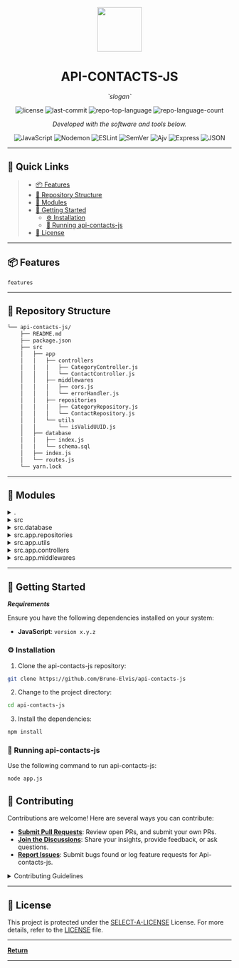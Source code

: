 <p align="center">
  <img src="https://img.icons8.com/external-tal-revivo-regular-tal-revivo/96/external-readme-is-a-easy-to-build-a-developer-hub-that-adapts-to-the-user-logo-regular-tal-revivo.png" width="100" />
</p>
<p align="center">
    <h1 align="center">API-CONTACTS-JS</h1>
</p>
<p align="center">
    <em> `slogan`</em>
</p>
<p align="center">
	<img src="https://img.shields.io/github/license/Bruno-Elvis/api-contacts-js?style=flat&color=0080ff" alt="license">
	<img src="https://img.shields.io/github/last-commit/Bruno-Elvis/api-contacts-js?style=flat&logo=git&logoColor=white&color=0080ff" alt="last-commit">
	<img src="https://img.shields.io/github/languages/top/Bruno-Elvis/api-contacts-js?style=flat&color=0080ff" alt="repo-top-language">
	<img src="https://img.shields.io/github/languages/count/Bruno-Elvis/api-contacts-js?style=flat&color=0080ff" alt="repo-language-count">
<p>
<p align="center">
		<em>Developed with the software and tools below.</em>
</p>
<p align="center">
	<img src="https://img.shields.io/badge/JavaScript-F7DF1E.svg?style=flat&logo=JavaScript&logoColor=black" alt="JavaScript">
	<img src="https://img.shields.io/badge/Nodemon-76D04B.svg?style=flat&logo=Nodemon&logoColor=white" alt="Nodemon">
	<img src="https://img.shields.io/badge/ESLint-4B32C3.svg?style=flat&logo=ESLint&logoColor=white" alt="ESLint">
	<img src="https://img.shields.io/badge/SemVer-3F4551.svg?style=flat&logo=SemVer&logoColor=white" alt="SemVer">
	<img src="https://img.shields.io/badge/Ajv-23C8D2.svg?style=flat&logo=Ajv&logoColor=white" alt="Ajv">
	<img src="https://img.shields.io/badge/Express-000000.svg?style=flat&logo=Express&logoColor=white" alt="Express">
	<img src="https://img.shields.io/badge/JSON-000000.svg?style=flat&logo=JSON&logoColor=white" alt="JSON">
</p>
<hr>

## 🔗 Quick Links

> - [📦 Features](#-features)
> - [📂 Repository Structure](#-repository-structure)
> - [🧩 Modules](#-modules)
> - [🚀 Getting Started](#-getting-started)
>   - [⚙️ Installation](#️-installation)
>   - [🤖 Running api-contacts-js](#-running-api-contacts-js)
> - [📄 License](#-license)

---

## 📦 Features

 `features`

---

## 📂 Repository Structure

```sh
└── api-contacts-js/
    ├── README.md
    ├── package.json
    ├── src
    │   ├── app
    │   │   ├── controllers
    │   │   │   ├── CategoryController.js
    │   │   │   └── ContactController.js
    │   │   ├── middlewares
    │   │   │   ├── cors.js
    │   │   │   └── errorHandler.js
    │   │   ├── repositories
    │   │   │   ├── CategoryRepository.js
    │   │   │   └── ContactRepository.js
    │   │   └── utils
    │   │       └── isValidUUID​.js
    │   ├── database
    │   │   ├── index.js
    │   │   └── schema.sql
    │   ├── index.js
    │   └── routes.js
    └── yarn.lock
```

---

## 🧩 Modules

<details closed><summary>.</summary>

| File                                                                                    | Summary                                  |
| ---                                                                                     | ---                                      |
| [package.json](https://github.com/Bruno-Elvis/api-contacts-js/blob/master/package.json) |  `package.json` |
| [yarn.lock](https://github.com/Bruno-Elvis/api-contacts-js/blob/master/yarn.lock)       |  `yarn.lock`    |

</details>

<details closed><summary>src</summary>

| File                                                                                  | Summary                                   |
| ---                                                                                   | ---                                       |
| [routes.js](https://github.com/Bruno-Elvis/api-contacts-js/blob/master/src/routes.js) |  `src/routes.js` |
| [index.js](https://github.com/Bruno-Elvis/api-contacts-js/blob/master/src/index.js)   |  `src/index.js`  |

</details>

<details closed><summary>src.database</summary>

| File                                                                                             | Summary                                             |
| ---                                                                                              | ---                                                 |
| [schema.sql](https://github.com/Bruno-Elvis/api-contacts-js/blob/master/src/database/schema.sql) |  `src/database/schema.sql` |
| [index.js](https://github.com/Bruno-Elvis/api-contacts-js/blob/master/src/database/index.js)     |  `src/database/index.js`   |

</details>

<details closed><summary>src.app.repositories</summary>

| File                                                                                                                           | Summary                                                                |
| ---                                                                                                                            | ---                                                                    |
| [ContactRepository.js](https://github.com/Bruno-Elvis/api-contacts-js/blob/master/src/app/repositories/ContactRepository.js)   |  `src/app/repositories/ContactRepository.js`  |
| [CategoryRepository.js](https://github.com/Bruno-Elvis/api-contacts-js/blob/master/src/app/repositories/CategoryRepository.js) |  `src/app/repositories/CategoryRepository.js` |

</details>

<details closed><summary>src.app.utils</summary>

| File                                                                                                        | Summary                                                   |
| ---                                                                                                         | ---                                                       |
| [isValidUUID​.js](https://github.com/Bruno-Elvis/api-contacts-js/blob/master/src/app/utils/isValidUUID​.js) |  `src/app/utils/isValidUUID​.js` |

</details>

<details closed><summary>src.app.controllers</summary>

| File                                                                                                                          | Summary                                                               |
| ---                                                                                                                           | ---                                                                   |
| [CategoryController.js](https://github.com/Bruno-Elvis/api-contacts-js/blob/master/src/app/controllers/CategoryController.js) |  `src/app/controllers/CategoryController.js` |
| [ContactController.js](https://github.com/Bruno-Elvis/api-contacts-js/blob/master/src/app/controllers/ContactController.js)   |  `src/app/controllers/ContactController.js`  |

</details>

<details closed><summary>src.app.middlewares</summary>

| File                                                                                                              | Summary                                                         |
| ---                                                                                                               | ---                                                             |
| [cors.js](https://github.com/Bruno-Elvis/api-contacts-js/blob/master/src/app/middlewares/cors.js)                 |  `src/app/middlewares/cors.js`         |
| [errorHandler.js](https://github.com/Bruno-Elvis/api-contacts-js/blob/master/src/app/middlewares/errorHandler.js) |  `src/app/middlewares/errorHandler.js` |

</details>

---

## 🚀 Getting Started

***Requirements***

Ensure you have the following dependencies installed on your system:

* **JavaScript**: `version x.y.z`

### ⚙️ Installation

1. Clone the api-contacts-js repository:

```sh
git clone https://github.com/Bruno-Elvis/api-contacts-js
```

2. Change to the project directory:

```sh
cd api-contacts-js
```

3. Install the dependencies:

```sh
npm install
```

### 🤖 Running api-contacts-js

Use the following command to run api-contacts-js:

```sh
node app.js
```

## 🤝 Contributing

Contributions are welcome! Here are several ways you can contribute:

- **[Submit Pull Requests](https://github.com/Bruno-Elvis/api-contacts-js/blob/main/CONTRIBUTING.md)**: Review open PRs, and submit your own PRs.
- **[Join the Discussions](https://github.com/Bruno-Elvis/api-contacts-js/discussions)**: Share your insights, provide feedback, or ask questions.
- **[Report Issues](https://github.com/Bruno-Elvis/api-contacts-js/issues)**: Submit bugs found or log feature requests for Api-contacts-js.

<details closed>
    <summary>Contributing Guidelines</summary>

1. **Fork the Repository**: Start by forking the project repository to your GitHub account.
2. **Clone Locally**: Clone the forked repository to your local machine using a Git client.
   ```sh
   git clone https://github.com/Bruno-Elvis/api-contacts-js
   ```
3. **Create a New Branch**: Always work on a new branch, giving it a descriptive name.
   ```sh
   git checkout -b new-feature-x
   ```
4. **Make Your Changes**: Develop and test your changes locally.
5. **Commit Your Changes**: Commit with a clear message describing your updates.
   ```sh
   git commit -m 'Implemented new feature x.'
   ```
6. **Push to GitHub**: Push the changes to your forked repository.
   ```sh
   git push origin new-feature-x
   ```
7. **Submit a Pull Request**: Create a PR against the original project repository. Clearly describe the changes and their motivations.

Once your PR is reviewed and approved, it will be merged into the main branch.

</details>

---

## 📄 License

This project is protected under the [SELECT-A-LICENSE](https://choosealicense.com/licenses) License. For more details, refer to the [LICENSE](https://choosealicense.com/licenses/) file.

---

[**Return**](#-quick-links)

---
